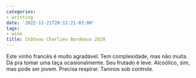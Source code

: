 ```yaml
---
categories:
- writting
date: '2022-11-21T20:12:21-03:00'
tags:
- wine
title: Château Charlieu Bordeaux 2020
---
```


Este vinho francês é muito agradável. Tem complexidade, mas não muita. Dá pra tomar uma taça ocasionalmente. Seu frutado é leve. Alcoólico, sim, mas pode ser jovem. Precisa respirar. Taninos sob controle.